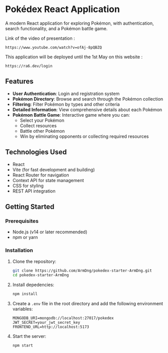 # Pokédex React Application

A modern React application for exploring Pokémon, with authentication, search functionality, and a Pokémon battle game.

Link of the video of presentation :
```
https://www.youtube.com/watch?v=ofAj-8pQBZQ
```
This application will be deployed until the 1st May on this website :
```
https://ra6.dev/login
```

## Features

- **User Authentication**: Login and registration system
- **Pokémon Directory**: Browse and search through the Pokémon collection
- **Filtering**: Filter Pokémon by types and other criteria
- **Detailed Information**: View comprehensive details about each Pokémon
- **Pokémon Battle Game**: Interactive game where you can:
  - Select your Pokémon
  - Collect resources
  - Battle other Pokémon
  - Win by eliminating opponents or collecting required resources

## Technologies Used

- React
- Vite (for fast development and building)
- React Router for navigation
- Context API for state management
- CSS for styling
- REST API integration

## Getting Started

### Prerequisites

- Node.js (v14 or later recommended)
- npm or yarn

### Installation

1. Clone the repository:
   ```bash
   git clone https://github.com/ArmDng/pokedex-starter-ArmDng.git
   cd pokedex-starter-ArmDng
    ```

2. Install depedencies:
    ```bash
    npm install
    ```

3. Create a `.env` file in the root directory and add the following environment variables:
    ```plaintext
    MONGODB_URI=mongodb://localhost:27017/pokedex
    JWT_SECRET=your_jwt_secret_key
    FRONTEND_URL=http://localhost:5173
    ```

4. Start the server:
    ```bash
    npm start
    ```
